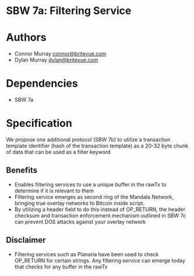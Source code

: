 SBW 7a: Filtering Service
========================

# Authors
* Connor Murray <connor@britevue.com>
* Dylan Murray <dylan@britevue.com>

# Dependencies
* SBW 7a

# Specification

We propose one additional protocol (SBW 7b) to utilize a transaction template identifier (hash of the transaction template) as a 20-32 byte chunk of data that can be used as a filter keyword

## Benefits
* Enables filtering services to use a unique buffer in the rawTx to determine if it is relevant to them
* Filtering service emerges as second ring of the Mandala Network, bringing true overlay networks to Bitcoin inside script.
* By utilizing a header field to do this instead of OP_RETURN, the header checksum and transaction enforcement mechanism outlined in SBW 7c can prevent DOS attacks against your overlay network

## Disclaimer
* Filtering services such as Planaria have been used to check OP_RETURN for certain strings. Any filtering service can emerge today that checks for any buffer in the rawTx


